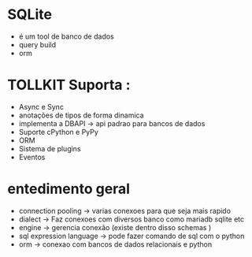 
# SQLite

- é um tool de banco de dados 
- query build 
- orm 

# TOLLKIT Suporta :

- Async e Sync
- anotações de tipos de forma dinamica
- implementa a DBAPI -> api padrao para bancos de dados
- Suporte cPython e PyPy
- ORM
- Sistema de plugins
- Eventos

# entedimento geral 

- connection pooling -> varias conexoes para que seja mais rapido 
- dialect -> Faz conexoes com diversos banco como mariadb sqlite etc
- engine -> gerencia conexão  (existe dentro disso schemas )
- sql expression language -> pode fazer comando de sql com o python 
- orm -> conexao com bancos de dados relacionais  e python